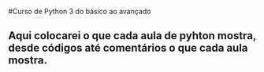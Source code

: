 #Curso de Python 3 do básico ao avançado 

## Aqui colocarei o que cada aula de pyhton mostra, desde códigos até comentários o que cada aula mostra.
